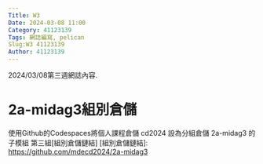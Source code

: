 ```yaml
---
Title: W3
Date: 2024-03-08 11:00
Category: 41123139
Tags: 網誌編寫, pelican
Slug:W3 41123139
Author: 41123139
---
```


2024/03/08第三週網誌內容.

<!-- PELICAN_END_SUMMARY -->

# 2a-midag3組別倉儲
使用Github的Codespaces將個人課程倉儲 cd2024 設為分組倉儲 2a-midag3 的子模組
第三組[組別倉儲鏈結]
[組別倉儲鏈結]: https://github.com/mdecd2024/2a-midag3